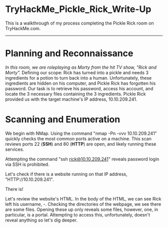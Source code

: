 # TryHackMe_Pickle_Rick_Write-Up

This is a walkthrough of my process completing the Pickle Rick room on TryHackMe.com.

---

# Planning and Reconnaissance
*In this room, we are roleplaying as Morty from the hit TV show, "Rick and Morty".* Defining our scope: Rick has turned into a pickle and needs 3 ingredients for a potion to turn back into a human. Unfortunately, these ingredients are hidden on his computer, and Pickle Rick has forgotten his password. Our task is to retrieve his password, access his account, and locate the 3 necessary files containing the 3 ingredients. Pickle Rick provided us with the target machine's IP address, 10.10.209.241.

# Scanning and Enumeration
We begin with NMap. Using the command "nmap -Pn -vvv 10.10.209.241" quickly checks the most common ports active on a machine. This scan reviews ports 22 (**SSH**) and 80 (**HTTP**) are open, and likely running these services. 

Attempting the command "ssh rick@10.10.209.241" reveals password login via SSH is prohibited. 

Let's check if there is a website running on that IP address, "HTTP://10.10.209.241". 

There is!

Let's review the website's HTML. In the body of the HTML, we can see Rick left his username, -. Checking the directories of the webpage, we see there are some files. Opening these up only reveals some files, however, one, in particular, is a portal. Attempting to access this, unfortunately, doesn't reveal anything so let's dig deeper.

